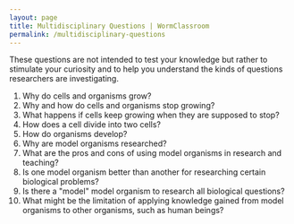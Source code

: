 ```yaml
---
layout: page
title: Multidisciplinary Questions | WormClassroom
permalink: /multidisciplinary-questions
---
```

These questions are not intended to test your knowledge but rather to
stimulate your curiosity and to help you understand the kinds of
questions researchers are investigating.

1.  Why do cells and organisms grow?
2.  Why and how do cells and organisms stop growing?
3.  What happens if cells keep growing when they are supposed to stop?
4.  How does a cell divide into two cells?
5.  How do organisms develop?
6.  Why are model organisms researched?
7.  What are the pros and cons of using model organisms in research and
    teaching?
8.  Is one model organism better than another for researching certain
    biological problems?
9.  Is there a \"model\" model organism to research all biological
    questions?
10. What might be the limitation of applying knowledge gained from model
    organisms to other organisms, such as human beings?
